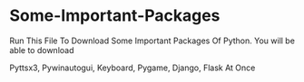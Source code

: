 # Some-Important-Packages
Run This File To Download Some Important Packages Of Python. You will be able to download 

Pyttsx3, Pywinautogui, Keyboard, Pygame, Django, Flask At Once
